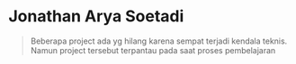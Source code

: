 # Jonathan Arya Soetadi 

>Beberapa project ada yg hilang karena sempat terjadi kendala teknis. Namun project tersebut terpantau pada saat proses pembelajaran

